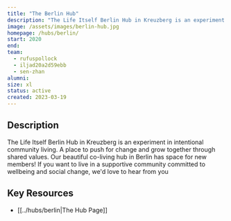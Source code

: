 ```yaml
---
title: "The Berlin Hub"
description: "The Life Itself Berlin Hub in Kreuzberg is an experiment in intentional community living. A place to push for change and grow together through shared values. Our beautiful co-living hub in Berlin has space for new members! If you want to live in a supportive community committed to wellbeing and social change, we'd love to hear from you"
image: /assets/images/berlin-hub.jpg
homepage: /hubs/berlin/
start: 2020
end: 
team:
  - rufuspollock
  - iljad20a2d59ebb
  - sen-zhan
alumni:
size: xl
status: active
created: 2023-03-19
---
```


## Description

The Life Itself Berlin Hub in Kreuzberg is an experiment in intentional community living. A place to push for change and grow together through shared values. Our beautiful co-living hub in Berlin has space for new members! If you want to live in a supportive community committed to wellbeing and social change, we'd love to hear from you

## Key Resources

- [[../hubs/berlin|The Hub Page]]


